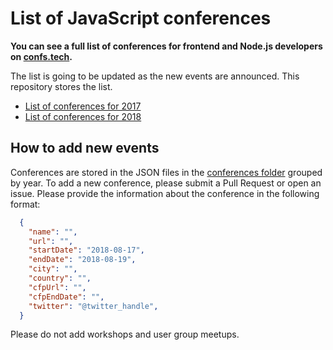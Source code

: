 # List of JavaScript conferences
**You can see a full list of conferences for frontend and Node.js developers on [confs.tech](https://confs.tech/).** 

The list is going to be updated as the new events are announced. This repository stores the list.

- [List of conferences for 2017](https://confs.tech/2017/javascript)
- [List of conferences for 2018](https://confs.tech/2018/javascript)

## How to add new events

Conferences are stored in the JSON files in the [conferences folder](https://github.com/tech-conferences/javascript-conferences/tree/master/conferences) grouped by year. To add a new conference, please submit a Pull Request or open an issue. Please provide the information about the conference in the following format:

```json
  {
    "name": "",
    "url": "",
    "startDate": "2018-08-17",
    "endDate": "2018-08-19",
    "city": "",
    "country": "",
    "cfpUrl": "",
    "cfpEndDate": "",
    "twitter": "@twitter_handle",
  }
```
Please do not add workshops and user group meetups.
